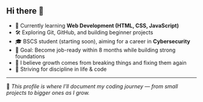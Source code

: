 ## Hi there 👋


- 🌱 Currently learning **Web Development (HTML, CSS, JavaScript)**  
- 🛠️ Exploring Git, GitHub, and building beginner projects  
- 🎓 BSCS student (starting soon), aiming for a career in **Cybersecurity**  
- 🚀 Goal: Become job-ready within 8 months while building strong foundations  
- 🐛 I believe growth comes from breaking things and fixing them again  
- 🌙 Striving for discipline in life & code  

---
📌 *This profile is where I’ll document my coding journey — from small projects to bigger ones as I grow.*
